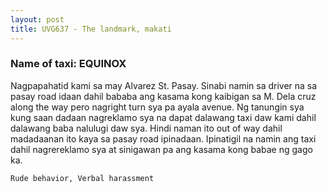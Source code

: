 ```yaml
---
layout: post
title: UVG637 - The landmark, makati
---
```


### Name of taxi: EQUINOX

Nagpapahatid kami sa may Alvarez St. Pasay. Sinabi namin sa driver na sa pasay road idaan dahil bababa ang kasama kong kaibigan sa M. Dela cruz along the way pero nagright turn sya pa ayala avenue. Ng tanungin sya kung saan dadaan nagreklamo sya na dapat dalawang taxi daw kami dahil dalawang baba nalulugi daw sya. Hindi naman ito out of way dahil madadaanan ito kaya sa pasay road ipinadaan. Ipinatigil na namin ang taxi dahil nagrereklamo sya at sinigawan pa ang kasama kong babae ng gago ka. 

```Rude behavior, Verbal harassment```

